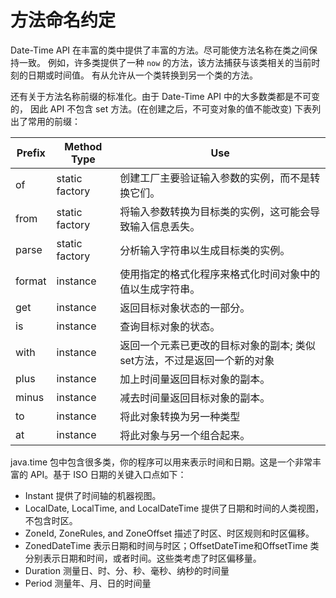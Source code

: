 # 方法命名约定

Date-Time API 在丰富的类中提供了丰富的方法。尽可能使方法名称在类之间保持一致。 例如，许多类提供了一种 `now` 的方法，该方法捕获与该类相关的当前时刻的日期或时间值。 有从允许从一个类转换到另一个类的方法。

还有关于方法名称前缀的标准化。由于 Date-Time API 中的大多数类都是不可变的， 因此 API 不包含 set 方法。(在创建之后，不可变对象的值不能改变) 下表列出了常用的前缀：

| Prefix | Method Type    | Use                                                          |
| ------ | -------------- | ------------------------------------------------------------ |
| of     | static factory | 创建工厂主要验证输入参数的实例，而不是转换它们。             |
| from   | static factory | 将输入参数转换为目标类的实例，这可能会导致输入信息丢失。     |
| parse  | static factory | 分析输入字符串以生成目标类的实例。                           |
| format | instance       | 使用指定的格式化程序来格式化时间对象中的值以生成字符串。     |
| get    | instance       | 返回目标对象状态的一部分。                                   |
| is     | instance       | 查询目标对象的状态。                                         |
| with   | instance       | 返回一个元素已更改的目标对象的副本; 类似set方法，不过是返回一个新的对象 |
| plus   | instance       | 加上时间量返回目标对象的副本。                               |
| minus  | instance       | 减去时间量返回目标对象的副本。                               |
| to     | instance       | 将此对象转换为另一种类型                                     |
| at     | instance       | 将此对象与另一个组合起来。                                   |

java.time 包中包含很多类，你的程序可以用来表示时间和日期。这是一个非常丰富的 API。基于 ISO 日期的关键入口点如下：

- Instant 提供了时间轴的机器视图。
- LocalDate, LocalTime, and LocalDateTime 提供了日期和时间的人类视图，不包含时区。
- ZoneId, ZoneRules, and ZoneOffset 描述了时区、时区规则和时区偏移。
- ZonedDateTime 表示日期和时间与时区；OffsetDateTime和OffsetTime 类分别表示日期和时间，或者时间。这些类考虑了时区偏移量。
- Duration 测量日、时、分、秒、毫秒、纳秒的时间量
- Period 测量年、月、日的时间量